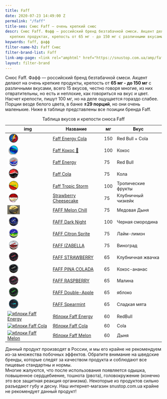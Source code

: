 ```yaml
---
title: Faff
date: 2020-07-23 14:49:00 Z
permalink: "/faff"
title-seo: Снюс Faff — очень крепкий снюс
descr: Снюс Faff. Фафф — российский бренд безтабачной смеси. Акцент делают на очень
  крепких продуктах, крепость от 65 мг - до 150 мг с различными вкусами.
keywords: faff, фафф
filter-name-h2: Faff Снюс
filter-brand-list: Faff
link-amp-page: <link rel="amphtml" href="https://snustop.com.ua/amp/faff">
layout: filter-brand
---
```


Снюс Faff. Фафф — российский бренд безтабачной смеси. Акцент делают на очень крепкие продукты, крепость от <b>65 мг - до 150 мг</b> с различными вкусами, всего 15 вкусов, честно говоря многие, из них отвратительны, но есть и неплохие, как говориться на вкус и цвет. Насчет крепости, пишут 100 мг, но на деле ощущается гораздо слабее. Порции везде белого цвета, в банке <b>±29 порций</b>, но они очень маленькие. Ниже в таблице представлены все позиции бренда Faff.

<table class="table table-sm">
	<caption>Таблица вкусов и крепости снюса Faff</caption>
	<thead>
		<tr>
			<th scope="col">img</th>
			<th scope="col">Название</th>
			<th scope="col">мг</th>
			<th scope="col">Вкус</th>
		</tr>
	</thead>
	<tbody>
		<tr>
			<td><a href="/faff-energy-cola"><img style="width: 40px" src="/img/products/faff-energy-cola.png" alt="Faff Red Bull и Cola"></a></td>
			<td><a href="/faff-energy-cola">Faff Energy Cola</a></td>
			<td>150</td>
			<td>Red Bull + Cola</td>
		</tr>
		<tr>
			<td><a href="/faff-cocos"><img style="width: 40px" src="/img/products/faff-cocos.png" alt="Faff Кокос"></a></td>
			<td><a href="/faff-cocos">Faff Кокос 🥥</a></td>
			<td>100</td>
			<td>Кокос</td>
		</tr>
		<tr>
			<td><a href="/faff-snus-energy"><img style="width: 40px" src="/img/products/faff-energy.png" alt="Faff Energy"></a></td>
			<td><a href="/faff-snus-energy">Faff Energy</a></td>
			<td>75</td>
			<td>Red Bull</td>
		</tr>
		<tr>
			<td><a href="/faff-cola"><img style="width: 40px" src="/img/products/faff-cola.png" alt="Faff Cola"></a></td>
			<td><a href="/faff-cola">Faff Cola</a></td>
			<td>75</td>
			<td>Кола</td>
		</tr>
		<tr>
			<td><a href="/faff-tropic-storm"><img style="width: 40px" src="/img/products/faff-tropic-storm.jpg" alt="Faff Tropic storm"></a></td>
			<td><a href="/faff-tropic-storm">Faff Tropic Storm</a></td>
			<td>100</td>
			<td>Тропические фрукты</td>
		</tr>
		<tr>
			<td><a href="/faff-strawberry-cheesecake"><img style="width: 40px" src="/img/products/faff-strawberry-cheesecake.jpg" alt="Faff Клубничный чизкейк"></a></td>
			<td><a href="/faff-strawberry-cheesecake">Strawberry Cheesecake</a></td>
			<td>75</td>
			<td>Клубничный чизкейк</td>
		</tr>
		<tr>
			<td><a href="/faff-melon-chill"><img style="width: 40px" src="/img/products/faff-melon-chill.png" alt="FAFF Melon Chill"></a></td>
			<td><a href="/faff-melon-chill">FAFF Melon Chill</a></td>
			<td>75</td>
			<td>Медовая Дыня</td>
		</tr>
		<tr>
			<td><a href="/faff-dark-night"><img style="width: 40px" src="/img/products/faff-dark-night.jpg" alt="FAFF Dark Night"></a></td>
			<td><a href="/faff-dark-night">FAFF Dark Night</a></td>
			<td>100</td>
			<td>Черная смородина</td>
		</tr>
		<tr>
			<td><a href="/faff-citron"><img style="width: 40px" src="/img/products/faff-citron.png" alt="FAFF Citron Sprite"></a></td>
			<td><a href="/faff-citron">FAFF Citron Sprite</a></td>
			<td>75</td>
			<td>Лайм-лимон</td>
		</tr>
		<tr>
			<td><a href="/faff-isabella"><img style="width: 40px" src="/img/products/faff-isabella.png" alt="FAFF IZABELLA"></a></td>
			<td><a href="/faff-isabella">FAFF IZABELLA</a></td>
			<td>75</td>
			<td>Виноград</td>
		</tr>
		<tr>
			<td><a href="/faff-strawberry"><img style="width: 40px" src="/img/products/faff-strawberry.png" alt="FAFF STRAWBERRY"></a></td>
			<td><a href="/faff-strawberry">FAFF STRAWBERRY</a></td>
			<td>65</td>
			<td>Клубничная жвачка</td>
		</tr>
		<tr>
			<td><a href="/faff-pina-colada"><img style="width: 40px" src="/img/products/faff-pina-colada.png" alt="FAFF PINA COLADA"></a></td>
			<td><a href="/faff-pina-colada">FAFF PINA COLADA</a></td>
			<td>65</td>
			<td>Кокос-ананас</td>
		</tr>
		<tr>
			<td><a href="/faff-raspberry"><img style="width: 40px" src="/img/products/faff-raspberry.png" alt="FAFF RASPBERRY"></a></td>
			<td><a href="/faff-raspberry">FAFF RASPBERRY</a></td>
			<td>65</td>
			<td>Малина</td>
		</tr>
		<tr>
			<td><a href="/faff-double-apple"><img style="width: 40px" src="/img/products/faff-double-apple.png" alt="FAFF Double-Apple"></a></td>
			<td><a href="/faff-double-apple">FAFF Double-Apple</a></td>
			<td>65</td>
			<td>яблоко</td>
		</tr>
		<tr>
			<td><a href="/faff-mint"><img style="width: 40px" src="/img/products/faff-mint.jpg" alt="FAFF Spearmint"></a></td>
			<td><a href="/faff-mint">FAFF Spearmint</a></td>
			<td>65</td>
			<td>Сладкая мята</td>
		</tr>
		<tr>
			<td><a href="/faff-apple-energy"><img style="width: 40px" src="/img/products/faff-apple-enery.jpg" alt="яблоки Faff Energy"></a></td>
			<td><a href="/faff-apple-energy">Яблоки Faff Energy</a></td>
			<td>60</td>
			<td>RedBull</td>
		</tr>
		<tr>
			<td><a href="/faff-apple-cola"><img style="width: 40px" src="/img/products/faff-apple-cola.jpg" alt="яблоки Faff Cola"></a></td>
			<td><a href="/faff-apple-cola">Яблоки Faff Cola</a></td>
			<td>60</td>
			<td>Cola</td>
		</tr>
		<tr>
			<td><a href="/faff-apple-melon"><img style="width: 40px" src="/img/products/faff-apple-melon.jpg" alt="яблоки Faff Melon"></a></td>
			<td><a href="/faff-apple-melon">Яблоки Faff Melon</a></td>
			<td>60</td>
			<td>Дыня</td>
		</tr>
	</tbody>
</table>

Данный продукт производят в России, и мы его крайне не рекомендуем из-за множества побочных эффектов. Обратите внимание на шведские бренды, которые следят за качеством продукта и соблюдают все пищевые стандартны и нормы.<br>
Многие жалуются, что после использования появляется одышка, повышенное сердцебиение, тошнота (рвота), головокружение (конечно это все защитная реакция организма). Некоторые из продуктов сильно разъедают губу и десну. Наш интернет-магазин snustop.com.ua крайне не рекомендует данный продукт!